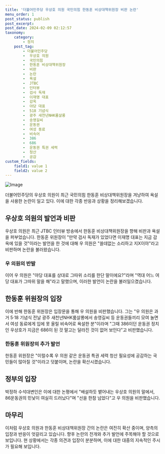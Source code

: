 ```yaml
---
title: '더불어민주당 우상호 의원 국민의힘 한동훈 비상대책위원장 비판 논란'
menu_order: 1
post_status: publish
post_excerpt: 
post_date: 2024-02-09 02:12:57
taxonomy:
    category:
        - 정치
    post_tag:
        - 더불어민주당
        -  우상호 의원
        -  국민의힘
        -  한동훈 비상대책위원장
        -  비판
        -  논란
        -  욕설
        -  JTBC
        -  인터뷰
        -  검사 독재
        -  이재명 대표
        -  감옥
        -  야당 대표
        -  518 기념식
        -  광주 새천년NHK룸살롱
        -  송영길씨
        -  운동권
        -  여성 동료
        -  비속어
        -  386
        -  686
        -  운동권 특권 세력
        -  청산
        -  공감
custom_fields:
    field1: value 1
    field2: value 2
---
```


![Image](https://imgnews.pstatic.net/image/215/2024/02/08/A202402080231_1_20240208204701341.jpg?type=w647)

더불어민주당의 우상호 의원이 최근 국민의힘 한동훈 비상대책위원장을 겨냥하여 욕설을 사용한 논란이 일고 있다. 이에 대한 각종 반응과 상황을 정리해보겠습니다.
## 우상호 의원의 발언과 비판
우상호 의원은 최근 JTBC 인터뷰 방송에서 한동훈 비상대책위원장을 향해 비판과 욕설을 퍼부었습니다. 한동훈 위원장이 "만약 검사 독재가 있었다면 이재명 대표는 지금 감옥에 있을 것"이라는 발언을 한 것에 대해 우 의원은 "쓸데없는 소리하고 지X이야"라고 비판하며 논란을 불러왔습니다.
### 우 의원의 반발
이어 우 의원은 "야당 대표를 상대로 그따위 소리를 한단 말이에요?"라며 "역대 어느 여당 대표가 그따위 말을 해"라고 말했으며, 이러한 발언이 논란을 불러일으켰습니다.
## 한동훈 위원장의 입장
이에 반해 한동훈 위원장은 입장문을 통해 우 의원을 비판했습니다. 그는 "우 의원은 과거 5·18 기념식 전날 광주 새천년NHK룸살롱에서 송영길씨 등 운동권들끼리 모여 놀면서 여성 동료에게 입에 못 올릴 비속어로 욕설한 분"이라며 "그때 386이던 운동권 정치인 우상호가 지금은 686이 된 것 말고는 달라진 것이 없어 보인다"고 비판했습니다.
### 한동훈 위원장의 추가 발언
한동훈 위원장은 "이럴수록 우 의원 같은 운동권 특권 세력 청산 필요성에 공감하는 국민들이 많아질 것"이라고 덧붙이며, 논란을 확산시켰습니다.
## 정부의 입장
박정하 수석대변인은 이에 대한 논평에서 "배설하듯 뱉어내는 우상호 의원의 말에서, 86운동권의 민낯이 여실히 드러났다"며 "선을 한참 넘었다"고 우 의원을 비판했습니다.
## 마무리
이처럼 우상호 의원과 한동훈 비상대책위원장 간의 논란은 여전히 확산 중이며, 양측의 입장과 반응이 엇갈리고 있습니다. 향후 논란의 전개와 추가 발언에 주목해야 할 것으로 보입니다. 현 상황에서는 각종 의견과 입장이 분분하며, 이에 대한 대중의 지속적인 주시가 필요해 보입니다.
